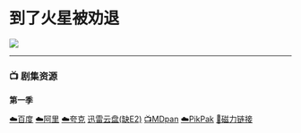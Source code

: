 # 到了火星被劝退

![](/image/到了火星被劝退.webp)

---

### 📺 剧集资源

**第一季** <Badge type="warning" text="漫迪MDsub" />

[☁️百度](https://pan.baidu.com/s/1_hbolNgsLYP54R9wecLxDA?pwd=brmi)  [☁️阿里](https://www.alipan.com/s/cfbWo26ExPn)  [☁️夸克](https://pan.quark.cn/s/050a403bd7e1)  [迅雷云盘(缺E2)](https://pan.xunlei.com/s/VNnh8FPw95sz6Xth82u_CocnA1?pwd=pv8s#)  [📺MDpan](https://pan.mdsub.top/zh-CN/%E5%88%B0%E4%BA%86%E7%81%AB%E6%98%9F%E8%A2%AB%E5%8A%9D%E9%80%80/S1/)  [☁️PikPak](https://mypikpak.com/s/VNmWa_RHmCE_NoqgzYSNi5zFo1) [🧲磁力链接](magnet:?xt=urn:btih:c4e56a84625bae2725a600c50756159822d7417e)